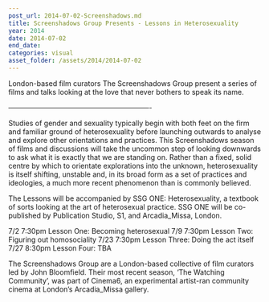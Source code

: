 ```yaml
---
post_url: 2014-07-02-Screenshadows.md
title: Screenshadows Group Presents - Lessons in Heterosexuality
year: 2014
date: 2014-07-02
end_date: 
categories: visual
asset_folder: /assets/2014/2014-07-02
---
```

London-based film curators The Screenshadows Group present a series of films and talks looking at the love that never bothers to speak its name.

————————————————————-

Studies of gender and sexuality typically begin with both feet on the firm and familiar ground of heterosexuality before launching outwards to analyse and explore other orientations and practices. This Screenshadows season of films and discussions will take the uncommon step of looking downwards to ask what it is exactly that we are standing on. Rather than a fixed, solid centre by which to orientate explorations into the unknown, heterosexuality is itself shifting, unstable and, in its broad form as a set of practices and ideologies, a much more recent phenomenon than is commonly believed.

The Lessons will be accompanied by SSG ONE: Heterosexuality, a textbook of sorts looking at the art of heterosexual practice. SSG ONE will be co-published by Publication Studio, S1, and Arcadia_Missa, London.

7/2 7:30pm Lesson One: Becoming heterosexual
7/9 7:30pm Lesson Two: Figuring out homosociality
7/23 7:30pm Lesson Three: Doing the act itself
7/27 8:30pm Lesson Four: TBA

The Screenshadows Group are a London-based collective of film curators led by John Bloomfield. Their most recent season, ‘The Watching Community’, was part of Cinema6, an experimental artist-ran community cinema at London’s Arcadia_Missa gallery.